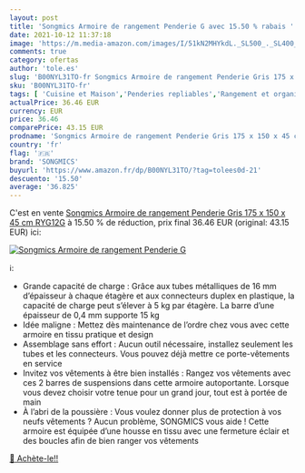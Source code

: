 ```yaml
---
layout: post
title: 'Songmics Armoire de rangement Penderie G avec 15.50 % rabais '
date: 2021-10-12 11:37:18
image: 'https://m.media-amazon.com/images/I/51kN2MHYkdL._SL500_._SL400_.jpg'
comments: true
category: ofertas
author: 'tole.es'
slug: 'B00NYL31TO-fr Songmics Armoire de rangement Penderie Gris 175 x 150 x 45...'
sku: 'B00NYL31TO-fr'
tags: [ 'Cuisine et Maison','Penderies repliables','Rangement et organisation','Rangement pour vêtements et penderies','songmics', ]
actualPrice: 36.46 EUR
currency: EUR
price: 36.46
comparePrice: 43.15 EUR
prodname: 'Songmics Armoire de rangement Penderie Gris 175 x 150 x 45 cm RYG12G'
country: 'fr'
flag: '🇫🇷'
brand: 'SONGMICS'
buyurl: 'https://www.amazon.fr/dp/B00NYL31TO/?tag=tolees0d-21'
descuento: '15.50'
average: '36.825'
---
```


C'est en vente [Songmics Armoire de rangement Penderie Gris 175 x 150 x 45 cm RYG12G](https://www.amazon.fr/dp/B00NYL31TO/?tag=tolees0d-21)  à  15.50 % de réduction, prix final  36.46 EUR (original: 43.15 EUR) ici:

[![Songmics Armoire de rangement Penderie G](https://m.media-amazon.com/images/I/51kN2MHYkdL._SL500_._SL400_.jpg)](https://www.amazon.fr/dp/B00NYL31TO/?tag=tolees0d-21)

ℹ️:

- Grande capacité de charge : Grâce aux tubes métalliques de 16 mm d’épaisseur à chaque étagère et aux connecteurs duplex en plastique, la capacité de charge peut s’élever à 5 kg par étagère. La barre d’une épaisseur de 0,4 mm supporte 15 kg
- Idée maligne : Mettez dès maintenance de l’ordre chez vous avec cette armoire en tissu pratique et design
- Assemblage sans effort : Aucun outil nécessaire, installez seulement les tubes et les connecteurs. Vous pouvez déjà mettre ce porte-vêtements en service
- Invitez vos vêtements à être bien installés : Rangez vos vêtements avec ces 2 barres de suspensions dans cette armoire autoportante. Lorsque vous devez choisir votre tenue pour un grand jour, tout est à portée de main
- À l’abri de la poussière : Vous voulez donner plus de protection à vos neufs vêtements ? Aucun problème, SONGMICS vous aide ! Cette armoire est équipée d’une housse en tissu avec une fermeture éclair et des boucles afin de bien ranger vos vêtements

[🛒 Achète-le!!](https://www.amazon.fr/dp/B00NYL31TO/?tag=tolees0d-21)
